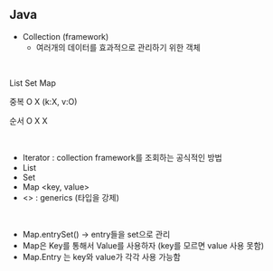 ## Java

- Collection (framework)
  - 여러개의 데이터를 효과적으로 관리하기 위한 객체

<br>

List	Set	Map

중복	O	X	(k:X, v:O)

순서	O	X	X

<br>

- Iterator : collection framework를 조회하는 공식적인 방법
- List<type>
- Set<type>
- Map <key, value>
- <> : generics (타입을 강제)

<br>

- Map.entrySet() -> entry들을 set으로 관리
- Map은 Key를 통해서 Value를 사용하자 (key를 모르면 value 사용 못함)
- Map.Entry 는 key와 value가 각각 사용 가능함